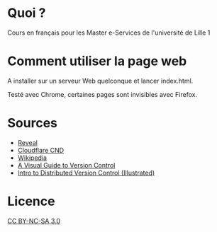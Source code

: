 # Quoi ?

Cours en français pour les Master e-Services de l'université de Lille 1

# Comment utiliser la page web

A installer sur un serveur Web quelconque et lancer index.html.

Testé avec Chrome, certaines pages sont invisibles avec Firefox.

# Sources

 * [Reveal](https://github.com/hakimel/reveal.js)
 * [Cloudflare CND](https://cdnjs.com/)
 * [Wikipedia](http://fr.wikipedia.org/wiki/Wikip%C3%A9dia:Accueil_principal)
 * [A Visual Guide to Version Control](http://betterexplained.com/articles/a-visual-guide-to-version-control/)
 * [Intro to Distributed Version Control (Illustrated)](http://betterexplained.com/articles/intro-to-distributed-version-control-illustrated/)

# Licence

[CC BY-NC-SA 3.0](http://creativecommons.org/licenses/by-nc-sa/3.0/)